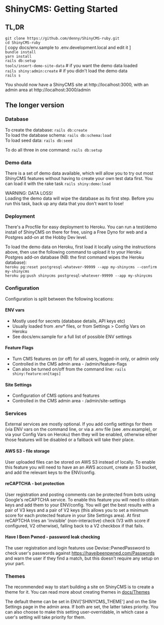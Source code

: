 # ShinyCMS: Getting Started

## TL,DR

`git clone https://github.com/denny/ShinyCMS-ruby.git`  
`cd ShinyCMS-ruby`  
[ copy docs/env.sample to .env.development.local and edit it ]  
`bundle install`  
`yarn install`  
`rails db:setup`  
`tools/insert-demo-site-data` # if you want the demo data loaded  
`rails shiny:admin:create`    # if you didn't load the demo data  
`rails s`

You should now have a ShinyCMS site at http://localhost:3000,
with an admin area at http://localhost:3000/admin


## The longer version

### Database

To create the database: `rails db:create`  
To load the database schema: `rails db:schema:load`  
To load seed data: `rails db:seed`

To do all three in one command: `rails db:setup`


### Demo data

There is a set of demo data available, which will allow you to try out most
ShinyCMS features without having to create your own test data first. You can
load it with the rake task `rails shiny:demo:load`

WARNING: DATA LOSS!  
Loading the demo data will wipe the database as its first step. Before you run
this task, back up any data that you don't want to lose!


### Deployment

There's a Procfile for easy deployment to Heroku. You can run a test/demo
install of ShinyCMS on there for free, using a Free Dyno for web and a
Postgres add-on at the Hobby Dev level.

To load the demo data on Heroku, first load it locally using the instructions
above, then use the following command to upload it to your Heroku Postgres
add-on database (NB: the first command wipes the Heroku database):  
`heroku pg:reset postgresql-whatever-99999 --app my-shinycms --confirm my-shinycms`  
`heroku pg:push shinycms postgresql-whatever-99999 --app my-shinycms`


### Configuration

Configuration is split between the following locations:

#### ENV vars

* Mostly used for secrets (database details, API keys etc)
* Usually loaded from .env* files, or from Settings > Config Vars on Heroku
* See docs/env.sample for a full list of possible ENV settings

#### Feature Flags

* Turn CMS features on (or off) for all users, logged-in only, or admin only
* Controlled in the CMS admin area - /admin/feature-flags
* Can also be turned on/off from the command line: `rails shiny:feature:on[tags]`

#### Site Settings

* Configuration of CMS options and features
* Controlled in the CMS admin area - /admin/site-settings


### Services

External services are mostly optional. If you add config settings for them
(via ENV vars on the command line, or via a .env file (see .env.example),
or via your Config Vars on Heroku) then they will be enabled, otherwise
either those features will be disabled or a fallback will take their place.

#### AWS S3 - file storage

User uploaded files can be stored on AWS S3 instead of locally. To enable this
feature you will need to have an an AWS account, create an S3 bucket, and add
the relevant keys to the ENV/config.

#### reCAPTCHA - bot protection

User registration and posting comments can be protected from bots using Google's
reCAPTCHA service. To enable this feature you will need to obtain keys and add
them to your ENV/config. You will get the best results with a pair of V3 keys
and a pair of V2 keys (this allows you to set a minimum score for each protected
feature in your Site Settings area). At first reCAPTCHA tries an 'invisible'
(non-interactive) check (V3 with score if configured, V2 otherwise), falling
back to a V2 checkbox if that fails.

#### Have I Been Pwned - password leak checking

The user registration and login features use Devise::PwnedPassword to check
user's passwords against https://haveibeenpwned.com/Passwords and warn the
user if they find a match, but this doesn't require any setup on your part.


### Themes

The recommended way to start building a site on ShinyCMS is to create a theme
for it. You can read more about creating themes in [docs/Themes](Themes.md)

The default theme can be set in ENV['SHINYCMS_THEME'] and on the Site Settings
page in the admin area. If both are set, the latter takes priority. You can also
choose to make this setting user-overridable, in which case a user's setting
will take priority for them.
